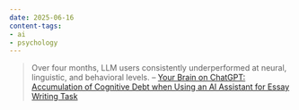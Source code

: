 ```yaml
---
date: 2025-06-16
content-tags:
- ai
- psychology
---
```


> Over four months, LLM users consistently underperformed at neural, linguistic, and behavioral levels.
> – [Your Brain on ChatGPT: Accumulation of Cognitive Debt when Using an AI Assistant for Essay Writing Task](https://arxiv.org/abs/2506.08872)

